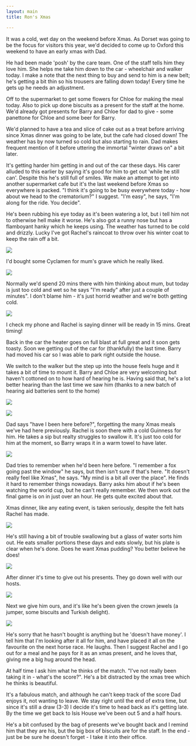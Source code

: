 ```yaml
---
layout: main
title: Ron's Xmas

---
```

It was a cold, wet day on the weekend before Xmas. As Dorset was going to be the focus for visitors this year, we'd decided to come up to Oxford this weekend to have an early xmas with Dad.

He had been made 'posh' by the care team. One of the staff tells him they love him. She helps me take him down to the car - wheelchair and walker today. I make a note that the next thing to buy and send to him is a new belt; he's getting a bit thin so his trousers are falling down today! Every time he gets up he needs an adjustment.

Off to the supermarket to get some flowers for Chloe for making the meal today. Also to pick up done biscuits as a present for the staff at the home. We'd already got presents for Barry and Chloe for dad to give - some panettone for Chloe and some beer for Barry.

We'd planned to have a tea and slice of cake out as a treat before arriving since Xmas dinner was going to be late, but the cafe had closed down! The weather has by now turned so cold but also starting to rain. Dad makes frequent mention of it before uttering the immortal "winter draws on" a bit later.

It's getting harder him getting in and out of the car these days. His carer alluded to this earlier by saying it's good for him to get out 'while he still can'. Despite this he's still full of smiles. We make an attempt to get into another supermarket cafe but it's the last weekend before Xmas so everywhere is packed. "I think it's going to be busy everywhere today - how about we head to the crematorium?" I suggest. "I'm easy", he says, "I'm along for the ride. You decide".

He's been rubbing his eye today as it's been watering a lot, but i tell him not to otherwise hell make it worse. He's also got a runny nose but has a flamboyant hanky which he keeps using. The weather has turned to be cold and drizzly. Lucky I've got Rachel's raincoat to throw over his winter coat to keep the rain off a bit.

![](/img/img_4877.jpeg)

I'd bought some Cyclamen for mum's grave which he really liked.

![](/img/img_4875.jpeg)

Normally we'd spend 20 mins there with him thinking about mum, but today is just too cold and wet so he says "I'm ready" after just a couple of minutes". I don't blame him - it's just horrid weather and we're both getting cold.

![](/img/img_4879.jpeg)

I check my phone and Rachel is saying dinner will be ready in 15 mins. Great timing!

Back in the car the heater goes on full blast at full great and it soon gets toasty. Soon we getting out of the car for (thankfully) the last time. Barry had moved his car so I was able to park right outside the house.

We switch to the walker but the step up into the house feels huge and it takes a bit of time to mount it. Barry and Chloe are very welcoming but haven't cottoned on to how hard of hearing he is. Having said that, he's a lot better hearing than the last time we saw him (thanks to a new batch of hearing aid batteries sent to the home)

![](/img/img_4886.jpeg)

![](/img/img_4881.jpeg)

Dad says "have I been here before?", forgetting the many Xmas meals we've had here previously. Rachel is soon there with a cold Guinness for him. He takes a sip but realty struggles to swallow it. It's just too cold for him at the moment, so Barry wraps it in a warm towel to have later.

![](/img/img_4889.jpeg)

Dad tries to remember when he'd been here before. "I remember a fox going past the window" he says, but then isn't sure if that's here. "It doesn't really feel like Xmas", he says. "My mind is a bit all over the place". He finds it hard to remember things nowadays. Barry asks him about if he's been watching the world cup, but he can't really remember. We then work out the final game is on in just over an hour. He gets quite excited about that.

Xmas dinner, like any eating event, is taken seriously, despite the felt hats Rachel has made.

![](/img/img_4888.jpeg)

He's still having a bit of trouble swallowing but a glass of water sorts him out. He eats smaller portions these days and eats slowly, but his plate is clear when he's done. Does he want Xmas pudding? You better believe he does!

![](/img/img_4892.jpeg)

After dinner it's time to give out his presents. They go down well with our hosts.

![](/img/img_4893.jpeg)

Next we give him ours, and it's like he's been given the crown jewels (a jumper, some biscuits and Turkish delight).

![](/img/img_4894.jpeg)

He's sorry that he hasn't bought is anything but he 'doesn't have money'. I tell him that I'm looking after it all for him, and have placed it all on the favourite on the next horse race. He laughs. Then I suggest Rachel and I go out for a meal and he pays for it as an xmas present, and he loves that, giving me a big hug around the head.

At half time I ask him what he thinks of the match. "I've not really been taking it in - what's the score?". He's a bit distracted by the xmas tree which he thinks is beautiful.

It's a fabulous match, and although he can't keep track of the score Dad enjoys it, not wanting to leave. We stay right until the end of extra time, but since it's still a draw (3-3) I decide it's time to head back as it's getting late. By the time we get back to Isis House we've been out 5 and a half hours.

He's a bit confused by the bag of presents we've bought back and I remind him that they are his, but the big box of biscuits are for the staff. In the end - just be be sure he doesn't forget - I take it into their office. 